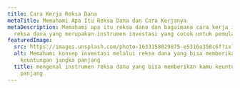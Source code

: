 ```yaml
---
title: Cara Kerja Reksa Dana
metaTitle: Memahami Apa Itu Reksa Dana dan Cara Kerjanya
metaDescription: Memahami apa itu reksa dana dan bagaimana cara kerja instrumen
  reksa dana yang merupakan instrumen investasi yang cocok untuk pemula
featuredImage:
  src: https://images.unsplash.com/photo-1633158829875-e5316a358c6f?ixlib=rb-1.2.1&ixid=MnwxMjA3fDB8MHxzZWFyY2h8Mnx8ZnVuZHxlbnwwfHwwfHw%3D&auto=format&fit=crop&w=500&q=60
  alt: Memahami konsep investasi melalui reksa dana yang bisa memberikan kamu
    keuntungan jangka panjang
  title: mengenal instrumen reksa dana yang bisa memberikan kamu keuntungan jangka
    panjang
---
```


